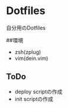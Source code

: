 # Dotfiles
自分用のDotfiles

##環境
- zsh(zplug)
- vim(dein.vim)

## ToDo
- deploy scriptの作成
- init scriptの作成
